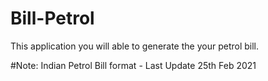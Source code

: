 # Bill-Petrol
This application you will able to generate the your petrol bill. 

#Note:
Indian Petrol Bill format - Last Update 25th Feb 2021
